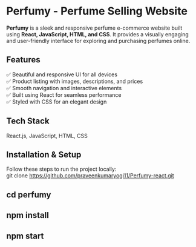 

# Perfumy - Perfume Selling Website  

**Perfumy** is a sleek and responsive perfume e-commerce website built using **React, JavaScript, HTML, and CSS**. It provides a visually engaging and user-friendly interface for exploring and purchasing perfumes online.  

## Features  
✅ Beautiful and responsive UI for all devices  
✅ Product listing with images, descriptions, and prices  
✅ Smooth navigation and interactive elements  
✅ Built using React for seamless performance  
✅ Styled with CSS for an elegant design  

## Tech Stack  
React.js, JavaScript, HTML, CSS  


## Installation & Setup  
Follow these steps to run the project locally:  
git clone https://github.com/praveenkumaryogi11/Perfumy-react.git
## cd perfumy
## npm install
## npm start
